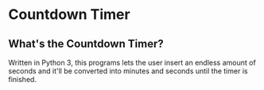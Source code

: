 # Countdown Timer

## What's the Countdown Timer?
Written in Python 3, this programs lets the user insert an endless amount of seconds and it'll be converted into minutes and seconds until the timer is finished.
